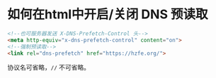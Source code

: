 # 如何在html中开启/关闭 DNS 预读取

```html
<!--也可服务器发送 X-DNS-Prefetch-Control 头-->
<meta http-equiv="x-dns-prefetch-control" content="on"> 
<!--强制预读取-->
<link rel="dns-prefetch" href="https://hzfe.org/">
```

协议名可省略，`//` 不可省略。